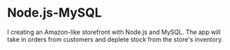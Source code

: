 # Node.js-MySQL
I creating an Amazon-like storefront with Node.js and MySQL. The app will take in orders from customers and deplete stock from the store's inventory.
